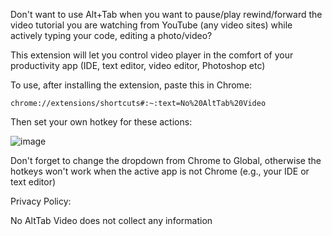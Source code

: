 Don't want to use Alt+Tab when you want to pause/play rewind/forward the video tutorial you are watching from YouTube (any video sites)  while actively typing your code, editing a photo/video?

This extension will let you control video player in the comfort of your productivity app (IDE, text editor, video editor, Photoshop etc)

To use, after installing the extension, paste this in Chrome:

```
chrome://extensions/shortcuts#:~:text=No%20AltTab%20Video
```

Then set your own hotkey for these actions:

![image](https://github.com/ienablemuch/chrome-extension--no-switch-for-youtube/assets/51402350/bc28bf2b-fad6-4fa0-82ab-d2e3f04a1ddf)

Don't forget to change the dropdown from Chrome to Global, otherwise the hotkeys won't work when the active app is not Chrome (e.g., your IDE or text editor)


<a name="privacy-policy">Privacy Policy:</a>

No AltTab Video does not collect any information